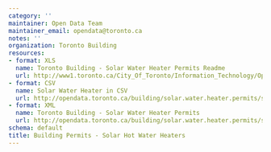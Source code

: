 ```yaml
---
category: ''
maintainer: Open Data Team
maintainer_email: opendata@toronto.ca
notes: ''
organization: Toronto Building
resources:
- format: XLS
  name: Toronto Building - Solar Water Heater Permits Readme
  url: http://www1.toronto.ca/City_Of_Toronto/Information_Technology/Open_Data/Data_Sets/Assets/Files/Toronto_Building_-_Solar_Water_Heater_Permits_Readme_File.xls
- format: CSV
  name: Solar Water Heater in CSV
  url: http://opendata.toronto.ca/building/solar.water.heater.permits/solarhotwater.csv
- format: XML
  name: Toronto Building - Solar Water Heater Permits
  url: http://opendata.toronto.ca/building/solar.water.heater.permits/solarhotwater.xml
schema: default
title: Building Permits - Solar Hot Water Heaters
---
```

